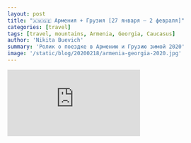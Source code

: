 ```yaml
---
layout: post
title: "🇦🇲🇬🇪 Армения + Грузия [27 января — 2 февраля]"
categories: [travel]
tags: [travel, mountains, Armenia, Georgia, Caucasus]
author: 'Nikita Buevich'
summary: 'Ролик о поездке в Армению и Грузию зимой 2020'
image: '/static/blog/20200218/armenia-georgia-2020.jpg'
---
```


<div class="videoWrapper">
    <iframe src="https://www.youtube.com/embed/of8mCWGj1-I" frameborder="0" allow="accelerometer; autoplay; encrypted-media; gyroscope; picture-in-picture" allowfullscreen></iframe>
</div>
